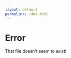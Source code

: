 ```yaml
---
layout: default
permalink: /404.html
---
```


<!-- redirect to page creator if not exists -->
# Error

That file doesn't seem to exist!
